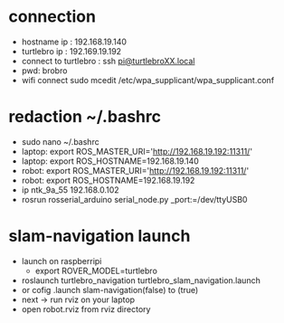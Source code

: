 # connection 
* hostname ip : 192.168.19.140
* turtlebro ip : 192.169.19.192
* connect to turtlebro : ssh pi@turtlebroXX.local
* pwd: brobro
* wifi connect sudo mcedit /etc/wpa_supplicant/wpa_supplicant.conf
# redaction ~/.bashrc
* sudo nano ~/.bashrc
* laptop: export ROS_MASTER_URI='http://192.168.19.192:11311/'
* laptop: export ROS_HOSTNAME=192.168.19.140
* robot: export ROS_MASTER_URI='http://192.168.19.192:11311/'
* robot: export ROS_HOSTNAME=192.168.19.192
* ip ntk_9a_55 192.168.0.102
* rosrun rosserial_arduino serial_node.py _port:=/dev/ttyUSB0
# slam-navigation launch
* launch on raspberripi
  * export ROVER_MODEL=turtlebro
* roslaunch turtlebro_navigation turtlebro_slam_navigation.launch
* or cofig .launch slam-navigation(false) to (true)
* next -> run rviz on your laptop
* open robot.rviz from rviz directory
